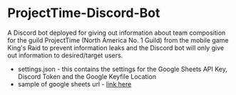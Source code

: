 # ProjectTime-Discord-Bot
A Discord bot deployed for giving out information about team composition for the guild ProjectTime (North America No. 1 Guild) from the mobile game King's Raid to prevent information leaks and the Discord bot will only give out information to desired/target users.

* settings.json - this contains the settings for the Google Sheets API Key, Discord Token and the Google Keyfile Location
* sample of google sheets url - [link here](https://docs.google.com/spreadsheets/d/1sM6loyZw7AJbA98lxnBtJGF1upKxwOzLQPjzETmOrKs/edit?usp=sharing)